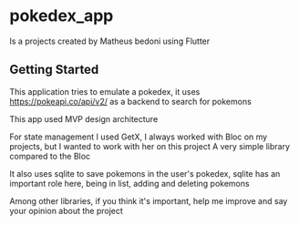 # pokedex_app

Is a projects created by Matheus bedoni using Flutter
 
## Getting Started

This application tries to emulate a pokedex, it uses https://pokeapi.co/api/v2/ as a backend to search for pokemons

This app used MVP design architecture

For state management I used GetX, I always worked with Bloc on my projects, but I wanted to work with her on this project
A very simple library compared to the Bloc

It also uses sqlite to save pokemons in the user's pokedex, sqlite has an important role here, being in list, adding and deleting pokemons

Among other libraries, if you think it's important, help me improve and say your opinion about the project
